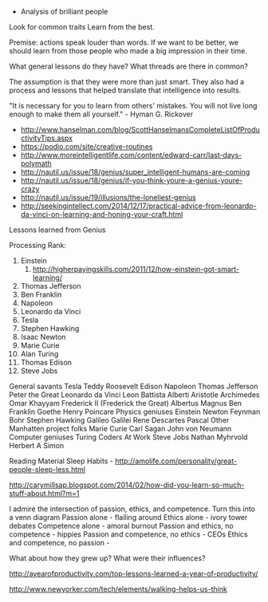 - Analysis of brilliant people

Look for common traits
Learn from the best.


Premise: actions speak louder than words. If we want to be better, we should learn from those people who made a big impression in their time.

What general lessons do they have? What threads are there in common?

The assumption is that they were more than just smart. They also had a process and lessons that helped translate that intelligence into results.

"It is necessary for you to learn from others' mistakes. You will not live long enough to make them all yourself." - Hyman G. Rickover

* http://www.hanselman.com/blog/ScottHanselmansCompleteListOfProductivityTips.aspx
* https://podio.com/site/creative-routines
* http://www.moreintelligentlife.com/content/edward-carr/last-days-polymath
* http://nautil.us/issue/18/genius/super_intelligent-humans-are-coming
* http://nautil.us/issue/18/genius/if-you-think-youre-a-genius-youre-crazy
* http://nautil.us/issue/19/illusions/the-loneliest-genius
* http://seekingintellect.com/2014/12/17/practical-advice-from-leonardo-da-vinci-on-learning-and-honing-your-craft.html

Lessons learned from Genius


Processing Rank:
1. Einstein
	1. http://higherpayingskills.com/2011/12/how-einstein-got-smart-learning/ 
2. Thomas Jefferson
3. Ben Franklin
4. Napoleon
5. Leonardo da Vinci
6. Tesla
7. Stephen Hawking
8. Isaac Newton
9. Marie Curie
10. Alan Turing
11. Thomas Edison
12. Steve Jobs


General savants
	Tesla
	Teddy Roosevelt
	Edison
	Napoleon
	Thomas Jefferson
	Peter the Great
	Leonardo da Vinci
	Leon Battista Alberti
	Aristotle
	Archimedes
	Omar Khayyam
	Frederick II (Frederick the Great)
	Albertus Magnus
	Ben Franklin
	Goethe
	Henry Poincare
Physics geniuses
	Einstein
	Newton
	Feynman
	Bohr
	Stephen Hawking
	Galileo Galilei
	Rene Descartes
	Pascal
	Other Manhatten project folks
	Marie Curie
	Carl Sagan
	John von Neumann
Computer geniuses
	Turing
	Coders At Work
	Steve Jobs
	Nathan Myhrvold
	Herbert A Simon
	
Reading Material
	Sleep Habits - http://amolife.com/personality/great-people-sleep-less.html 

http://carymillsap.blogspot.com/2014/02/how-did-you-learn-so-much-stuff-about.html?m=1

I admire the intersection of passion, ethics, and competence.
	Turn this into a venn diagram
	Passion alone - flailing around
	Ethics alone - ivory tower debates
	Competence alone - amoral burnout
	Passion and ethics, no competence - hippies
	Passion and competence, no ethics - CEOs
	Ethics and competence, no passion - 

What about how they grew up? What were their influences?

http://ayearofproductivity.com/top-lessons-learned-a-year-of-productivity/

http://www.newyorker.com/tech/elements/walking-helps-us-think
